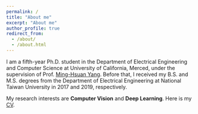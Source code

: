 ```yaml
---
permalink: /
title: "About me"
excerpt: "About me"
author_profile: true
redirect_from: 
  - /about/
  - /about.html
---
```


I am a fifth-year Ph.D. student in the Department of Electrical Engineering and Computer Science at University of California, Merced, under the supervision of Prof. [Ming-Hsuan Yang](http://faculty.ucmerced.edu/mhyang/).
Before that, I received my B.S. and M.S. degrees from the Department of Electrical Engineering at National Taiwan University in 2017 and 2019, respectively.

My research interests are **Computer Vision** and **Deep Learning**. Here is my [CV](https://wenz116.github.io/files/Yi-Wen_Chen_cv.pdf).
